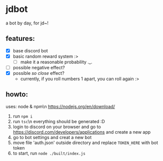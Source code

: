 # jdbot
a bot by day, for jd~!

## features:
- [x] base discord bot
- [x] basic random reward system :>
	- [ ] make it a reasonable probability .\_.
- [ ] possible negative effect?
- [x] possible *so close* effect?
	- currently, if you roll numbers 1 apart, you can roll again :>


## howto:
uses: node & npm\n
https://nodejs.org/en/download/
1. run `npm i`
2. run `tsc`\n
everything should be generated :D
3. login to discord on your browser and go to https://discord.com/developers/applications and create a new app
4. go to bot settings and creat a new bot
5. move file 'auth.json' outside directory and replace `TOKEN_HERE` with bot token
6. to start, run `node ./built/index.js`